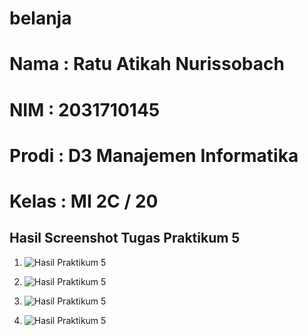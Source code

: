 # belanja

# Nama  : Ratu Atikah Nurissobach
# NIM   : 2031710145
# Prodi : D3 Manajemen Informatika
# Kelas : MI 2C / 20

## Hasil Screenshot Tugas Praktikum 5
1. ![Hasil Praktikum 5](img/hasil.jpg)

2. ![Hasil Praktikum 5](img/3.jpg)

3. ![Hasil Praktikum 5](img/2.jpg)

4. ![Hasil Praktikum 5](img/1.jpg)
